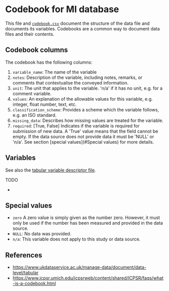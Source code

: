 # Codebook for MI database

This file and [`codebook.csv`](codebook.csv) document the structure of the data file and documents its variables. Codebooks are a common way to document data files and their contents. 

## Codebook columns

The codebook has the following columns:

1. `variable_name`: The name of the variable
2. `notes`: Description of the variable, including notes, remarks, or comments that contextualise the conveyed information.
3. `unit`: The unit that applies to the variable. 'n/a' if it has no unit, e.g. for a comment variable.
4. `values`: An explanation of the allowable values for this variable, e.g. integer, float number, text, etc.
5. `classification_scheme`: Provides a scheme which the variable follows, e.g. an ISO standard.
6. `missing_data`: Describes how missing values are treated for the variable.
7. `required`: [True, False] Indicates if the variable is required for submission of new data. A 'True' value means that the field cannot be empty. If the data source does not provide data it must be 'NULL' or 'n/a'. See section [special values](#Special values) for more details.

## Variables

See also the [tabular variable descriptor file](cookbook.csv).

TODO

- 

## Special values

- `zero` A zero value is simply given as the number zero. However, it must only be used if the number has been measured and provided in the data source.
- `NULL`: No data was provided. 
- `n/a`: This variable does not apply to this study or data source.

## References

- https://www.ukdataservice.ac.uk/manage-data/document/data-level/tabular
- https://www.icpsr.umich.edu/icpsrweb/content/shared/ICPSR/faqs/what-is-a-codebook.html


